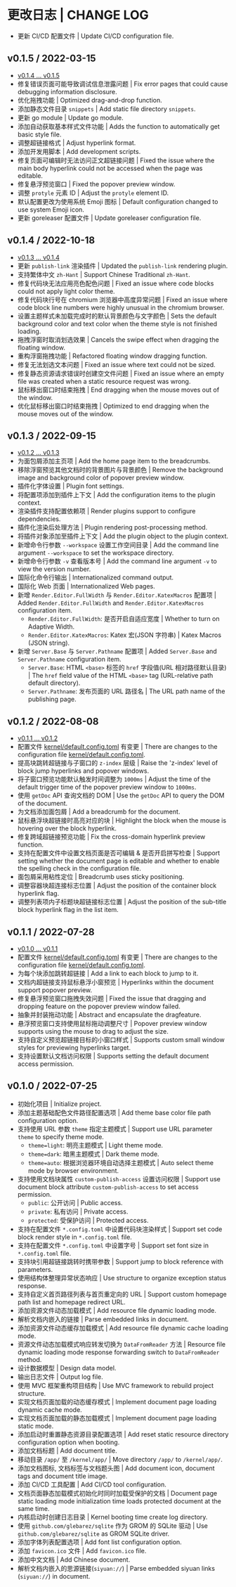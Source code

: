 # 更改日志 | CHANGE LOG

- 更新 CI/CD 配置文件 | Update CI/CD configuration file.

## v0.1.5 / 2022-03-15

- [v0.1.4 ... v0.1.5](https:///github.com/Zuoqiu-Yingyi/siyuan-publish/compare/v0.1.4...v0.1.5)
- 修复错误页面可能导致调试信息泄露问题 | Fix error pages that could cause debugging information disclosure.
- 优化拖拽功能 | Optimized drag-and-drop function.
- 添加静态文件目录 `snippets` | Add static file directory `snippets`.
- 更新 go module | Update go module.
- 添加自动获取基本样式文件功能 | Adds the function to automatically get basic style file.
- 调整超链接格式 | Adjust hyperlink format.
- 添加开发用脚本 | Add development scripts.
- 修复页面可编辑时无法访问正文超链接问题 | Fixed the issue where the main body hyperlink could not be accessed when the page was editable.
- 修复悬浮预览窗口 | Fixed the popover preview window.
- 调整 `protyle` 元素 ID | Adjust the `protyle` element ID.
- 默认配置更改为使用系统 Emoji 图标 | Default configuration changed to use system Emoji icon.
- 更新 goreleaser 配置文件 | Update goreleaser configuration file.

## v0.1.4 / 2022-10-18

- [v0.1.3 ... v0.1.4](https:///github.com/Zuoqiu-Yingyi/siyuan-publish/compare/v0.1.3...v0.1.4)
- 更新 `publish-link` 渲染插件 | Updated the `publish-link` rendering plugin.
- 支持繁体中文 `zh-Hant` | Support Chinese Traditional `zh-Hant`.
- 修复代码块无法应用亮色配色问题 | Fixed an issue where code blocks could not apply light color theme.
- 修复代码块行号在 chromium 浏览器中高度异常问题 | Fixed an issue where code block line numbers were highly unusual in the chromium browser.
- 设置主题样式未加载完成时的默认背景颜色与文字颜色 | Sets the default background color and text color when the theme style is not finished loading.
- 拖拽浮窗时取消划选效果 | Cancels the swipe effect when dragging the floating window.
- 重构浮窗拖拽功能 | Refactored floating window dragging function.
- 修复无法划选文本问题 | Fixed an issue where text could not be sized.
- 修复静态资源请求错误时创建空文件问题 | Fixed an issue where an empty file was created when a static resource request was wrong.
- 鼠标移出窗口时结束拖拽 | End dragging when the mouse moves out of the window.
- 优化鼠标移出窗口时结束拖拽 | Optimized to end dragging when the mouse moves out of the window.

## v0.1.3 / 2022-09-15

- [v0.1.2 ... v0.1.3](https:///github.com/Zuoqiu-Yingyi/siyuan-publish/compare/v0.1.2...v0.1.3)
- 为面包屑添加主页项 | Add the home page item to the breadcrumbs.
- 移除浮窗预览其他文档时的背景图片与背景颜色 | Remove the background image and background color of popover preview window.
- 插件化字体设置 | Plugin font settings.
- 将配置项添加到插件上下文 | Add the configuration items to the plugin context.
- 渲染插件支持配置依赖项 | Render plugins support to configure dependencies.
- 插件化渲染后处理方法 | Plugin rendering post-processing method.
- 将插件对象添加至插件上下文 | Add the plugin object to the plugin context.
- 新增命令行参数 `--workspace` 设置工作空间目录 | Add the command line argument `--workspace` to set the workspace directory.
- 新增命令行参数 `-v` 查看版本号 | Add the command line argument `-v` to view the version number.
- 国际化命令行输出 | Internationalized command output.
- 国际化 Web 页面 | Internationalized Web pages.
- 新增 `Render.Editor.FullWidth` 与 `Render.Editor.KatexMacros` 配置项 | Added `Render.Editor.FullWidth` and `Render.Editor.KatexMacros` configuration item.
  - `Render.Editor.FullWidth`: 是否开启自适应宽度 | Whether to turn on Adaptive Width.
  - `Render.Editor.KatexMacros`: Katex 宏(JSON 字符串) | Katex Macros (JSON string).
- 新增 `Server.Base` 与 `Server.Pathname` 配置项 | Added `Server.Base` and `Server.Pathname` configuration item.
  - `Server.Base`: HTML `<base>` 标签的 `href` 字段值(URL 相对路径默认目录) | The `href` field value of the HTML `<base>` tag (URL-relative path default directory).
  - `Server.Pathname`: 发布页面的 URL 路径名 | The URL path name of the publishing page.

## v0.1.2 / 2022-08-08

- [v0.1.1 ... v0.1.2](https:///github.com/Zuoqiu-Yingyi/siyuan-publish/compare/v0.1.1...v0.1.2)
- 配置文件 [kernel/default.config.toml](https://github.com/Zuoqiu-Yingyi/siyuan-publish/compare/v0.1.1...v0.1.2#diff-a2009bcf0ab7d03e622ce6e64f71a7cf631de7f47db071364f2f41a93544c098) 有变更 | There are changes to the configuration file [kernel/default.config.toml](https://github.com/Zuoqiu-Yingyi/siyuan-publish/compare/v0.1.1...v0.1.2#diff-a2009bcf0ab7d03e622ce6e64f71a7cf631de7f47db071364f2f41a93544c098).
- 提高块跳转超链接与子窗口的 `z-index` 层级 | Raise the 'z-index' level of block jump hyperlinks and popover windows.
- 将子窗口预览功能默认触发时间调整为 `1000ms` | Adjust the time of the default trigger time of the popover preview window to `1000ms`.
- 使用 `getDoc` API 查询文档的 DOM | Use the `getDoc` API to query the DOM of the document.
- 为文档添加面包屑 | Add a breadcrumb for the document.
- 鼠标悬浮块超链接时高亮对应的块 | Highlight the block when the mouse is hovering over the block hyperlink.
- 修复跨域超链接预览功能 | Fix the cross-domain hyperlink preview function.
- 支持在配置文件中设置文档页面是否可编辑 & 是否开启拼写检查 | Support setting whether the document page is editable and whether to enable the spelling check in the configuration file.
- 面包屑采用粘性定位 | Breadcrumb uses sticky positioning.
- 调整容器块超连接标志位置 | Adjust the position of the container block hyperlink flag.
- 调整列表项内子标题块超链接标志位置 | Adjust the position of the sub-title block hyperlink flag in the list item.

## v0.1.1 / 2022-07-28

- [v0.1.0 ... v0.1.1](https:///github.com/Zuoqiu-Yingyi/siyuan-publish/compare/v0.1.0...v0.1.1)
- 配置文件 [kernel/default.config.toml](https://github.com/Zuoqiu-Yingyi/siyuan-publish/compare/v0.1.0...v0.1.1#diff-a2009bcf0ab7d03e622ce6e64f71a7cf631de7f47db071364f2f41a93544c098) 有变更 | There are changes to the configuration file [kernel/default.config.toml](https://github.com/Zuoqiu-Yingyi/siyuan-publish/compare/v0.1.0...v0.1.1#diff-a2009bcf0ab7d03e622ce6e64f71a7cf631de7f47db071364f2f41a93544c098).
- 为每个块添加跳转超链接 | Add a link to each block to jump to it.
- 文档内超链接支持鼠标悬浮小窗预览 | Hyperlinks within the document support popover preview.
- 修复悬浮预览窗口拖拽失效问题 | Fixed the issue that dragging and dropping feature on the popover preview window failed.
- 抽象并封装拖动功能 | Abstract and encapsulate the dragfeature.
- 悬浮预览窗口支持使用鼠标拖动调整尺寸 | Popover preview window supports using the mouse to drag to adjust the size.
- 支持自定义预览超链接目标的小窗口样式 | Supports custom small window styles for previewing hyperlinks target.
- 支持设置默认文档访问权限 | Supports setting the default document access permission.

## v0.1.0 / 2022-07-25

- 初始化项目 | Initialize project.
- 添加主题基础配色文件路径配置选项 | Add theme base color file path configuration option.
- 支持使用 URL 参数 `theme` 指定主题模式 | Support use URL parameter `theme` to specify theme mode.
  - `theme=light`: 明亮主题模式 | Light theme mode.
  - `theme=dark`: 暗黑主题模式 | Dark theme mode.
  - `theme=auto`: 根据浏览器环境自动选择主题模式 | Auto select theme mode by browser environment.
- 支持使用文档块属性 `custom-publish-access` 设置访问权限 | Support use document block attribute `custom-publish-access` to set access permission.
  - `public`: 公开访问 | Public access.
  - `private`: 私有访问 | Private access.
  - `protected`: 受保护访问 | Protected access.
- 支持在配置文件 `*.config.toml` 中设置代码块渲染样式 | Support set code block render style in `*.config.toml` file.
- 支持在配置文件 `*.config.toml` 中设置字号 | Support set font size in `*.config.toml` file.
- 支持块引用超链接跳转时携带参数 | Support jump to block reference with parameters.
- 使用结构体整理异常状态响应 | Use structure to organize exception status response.
- 支持自定义首页路径列表与首页重定向的 URL | Support custom homepage path list and homepage redirect URL.
- 添加资源文件动态加载模式 | Add resource file dynamic loading mode.
- 解析文档内嵌入的链接 | Parse embedded links in document.
- 添加资源文件动态缓存加载模式 | Add resource file dynamic cache loading mode.
- 资源文件动态加载模式响应转发切换为 `DataFromReader` 方法 | Resource file dynamic loading mode response forwarding switch to `DataFromReader` method.
- 设计数据模型 | Design data model.
- 输出日志文件 | Output log file.
- 使用 MVC 框架重构项目结构 | Use MVC framework to rebuild project structure.
- 实现文档页面加载的动态缓存模式 | Implement document page loading dynamic cache mode.
- 实现文档页面加载的静态加载模式 | Implement document page loading static mode.
- 添加启动时重置静态资源目录配置选项 | Add reset static resource directory configuration option when booting.
- 添加文档标题 | Add document title.
- 移动目录 `/app/` 至 `/kernel/app/` | Move directory `/app/` to `/kernel/app/`.
- 添加文档图标, 文档标签与文档题头图 | Add document icon, document tags and document title image.
- 添加 CI/CD 工具配置 | Add CI/CD tool configuration.
- 文档页面静态加载模式初始化时同时加载受保护的文档 | Document page static loading mode initialization time loads protected document at the same time.
- 内核启动时创建日志目录 | Kernel booting time create log directory.
- 使用 `github.com/glebarez/sqlite` 作为 GROM 的 SQLite 驱动 | Use `github.com/glebarez/sqlite` as GROM SQLite driver.
- 添加字体列表配置选项 | Add font list configuration option.
- 添加 `favicon.ico` 文件 | Add `favicon.ico` file.
- 添加中文文档 | Add Chinese document.
- 解析文档内嵌入的思源链接(`siyuan://`) | Parse embedded siyuan links (`siyuan://`) in document.
